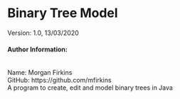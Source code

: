 # Binary Tree Model
Version: 1.0, 13/03/2020
<h4> Author Information:</h4><br>
Name: Morgan Firkins<br>
GitHub: https://github.com/mfirkins<br>
A program to create, edit and model binary trees in Java
